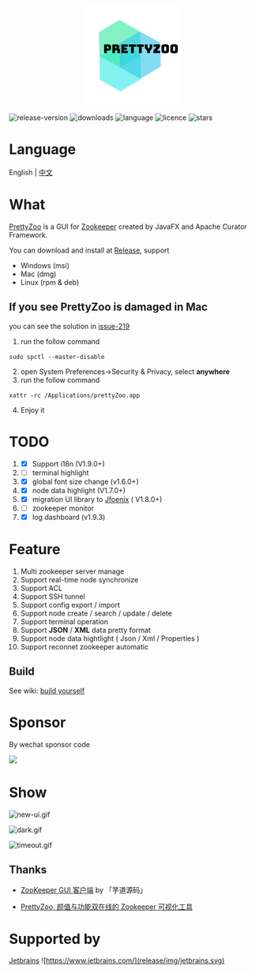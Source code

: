
<p align="center">
    <img src="release/img/icon.png">
</p>


![release-version](https://img.shields.io/github/v/release/vran-dev/prettyZoo?include_prereleases&style=for-the-badge) ![downloads](https://img.shields.io/github/downloads/vran-dev/PrettyZoo/total?style=for-the-badge) ![language](https://img.shields.io/github/languages/top/vran-dev/PrettyZoo?style=for-the-badge) ![licence](https://img.shields.io/github/license/vran-dev/PrettyZoo?style=for-the-badge) ![stars](https://img.shields.io/github/stars/vran-dev/PrettyZoo?style=for-the-badge)

# Language

English |  [中文](README_CN.md)


# What

[PrettyZoo](https://github.com/vran-dev/PrettyZoo) is a GUI for [Zookeeper](https://zookeeper.apache.org/) created by JavaFX and Apache Curator Framework.

You can download and install at [Release](https://github.com/vran-dev/PrettyZoo/releases),  support

- Windows (msi)
- Mac (dmg)
- Linux (rpm & deb)

## If you see PrettyZoo is damaged  in Mac

you can see the solution in [issue-219](https://github.com/vran-dev/PrettyZoo/issues/219)

1. run the follow command

```shell
sudo spctl --master-disable
```

2. open System Preferences->Security & Privacy, select **anywhere**
3. run the follow command

```shell
xattr -rc /Applications/prettyZoo.app
```

4. Enjoy it

# TODO

1. - [x] Support i18n (V1.9.0+)
2. - [ ] terminal highlight
3. - [x] global font size change (v1.6.0+)
4. - [x] node data highlight (V1.7.0+)
5. - [x] migration UI library to   [Jfoenix](https://github.com/sshahine/JFoenix) ( V1.8.0+)
6. - [ ] zookeeper monitor
7. - [x] log dashboard (v1.9.3)

# Feature

1. Multi zookeeper server manage
2. Support real-time node synchronize
3. Support ACL
4. Support SSH tunnel
5. Support config export /  import
6. Support node create / search / update / delete
7. Support terminal operation
8. Support **JSON** / **XML** data pretty format
9. Support node data hightlight ( Json / Xml / Properties )
10. Support reconnet zookeeper automatic

## Build

See wiki: [build yourself](https://github.com/vran-dev/PrettyZoo/wiki/build-yourself)

# Sponsor

By wechat sponsor code

<img src="release/img/sponsor.jpg" width="250px"/>

# Show

![new-ui.gif](https://s2.loli.net/2022/11/20/hIwX7MQDSbVqk52.gif)

![dark.gif](https://s2.loli.net/2022/11/20/8Yh6TjcfU5Fzy7b.gif)

![timeout.gif](https://s2.loli.net/2022/11/20/CTFNVoWAUalKIzk.gif)

## Thanks

- [ZooKeeper GUI 客户端](http://vip.iocoder.cn/Zookeeper/PrettyZoo/)  by 「芋道源码」

- [PrettyZoo, 颜值与功能双在线的 Zookeeper 可视化工具](https://mp.weixin.qq.com/s/TkFirILto_moEv_kjBBPFw)


# Supported by

[Jetbrains](https://www.jetbrains.com/)
![https://www.jetbrains.com/](release/img/jetbrains.svg)